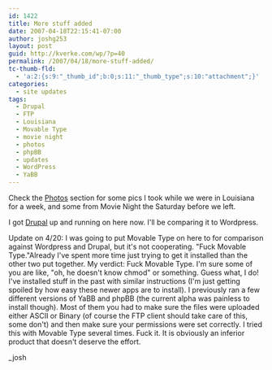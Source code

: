 ```yaml
---
id: 1422
title: More stuff added
date: 2007-04-18T22:15:41-07:00
author: joshg253
layout: post
guid: http://kverke.com/wp/?p=40
permalink: /2007/04/18/more-stuff-added/
tc-thumb-fld:
  - 'a:2:{s:9:"_thumb_id";b:0;s:11:"_thumb_type";s:10:"attachment";}'
categories:
  - site updates
tags:
  - Drupal
  - FTP
  - Louisiana
  - Movable Type
  - movie night
  - photos
  - phpBB
  - updates
  - WordPress
  - YaBB
---
```

Check the <a href="http://photos.kverke.com">Photos</a> section for some pics I took while we were in Louisiana for a week, and some from Movie Night the Saturday before we left.

I got <a href="http://kverke.com/drupal/">Drupal</a> up and running on here now. I'll be comparing it to Wordpress.

Update on 4/20: I was going to put Movable Type on here to for comparison against Wordpress and Drupal, but it's not cooperating. "Fuck Movable Type."Already I've spent more time just trying to get it installed than the other two put together. My verdict: Fuck Movable Type. I'm sure some of you are like, "oh, he doesn't know chmod" or something. Guess what, I do! I've installed stuff in the past with similar instructions (I'm just getting spoiled by how easy these newer apps are to install). I previously ran a few different versions of YaBB and phpBB (the current alpha was painless to install though). Most of them you had to make sure the files were uploaded either ASCII or Binary (of course the FTP client should take care of this, some don't) and then make sure your permissions were set correctly. I tried this with Movable Type several times. Fuck it. It is obviously an inferior product that doesn't deserve the effort.

_josh